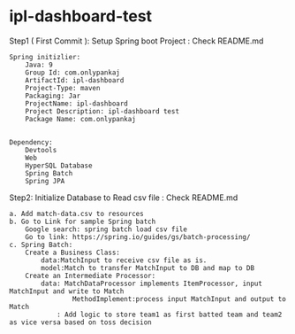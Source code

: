 # ipl-dashboard-test
Step1 ( First Commit ): Setup Spring boot Project : Check README.md
	
	Spring initizlier:
		Java: 9
		Group Id: com.onlypankaj
		ArtifactId: ipl-dashboard
		Project-Type: maven
		Packaging: Jar
		ProjectName: ipl-dashboard
		Project Description: ipl-dashboard test
		Package Name: com.onlypankaj
	
	
	Dependency:
		Devtools
		Web
		HyperSQL Database
		Spring Batch
		Spring JPA
		
Step2: Initialize Database to Read csv file : Check README.md

	a. Add match-data.csv to resources
	b. Go to Link for sample Spring batch 
		Google search: spring batch load csv file
		Go to link: https://spring.io/guides/gs/batch-processing/
	c. Spring Batch: 
		Create a Business Class: 
			data:MatchInput to receive csv file as is.
			model:Match to transfer MatchInput to DB and map to DB
		Create an Intermediate Processor:
			data: MatchDataProcessor implements ItemProcessor, input MatchInput and write to Match
					MethodImplement:process input MatchInput and output to Match
				: Add logic to store team1 as first batted team and team2 as vice versa based on toss decision
				
				
					
					
					
	
	
